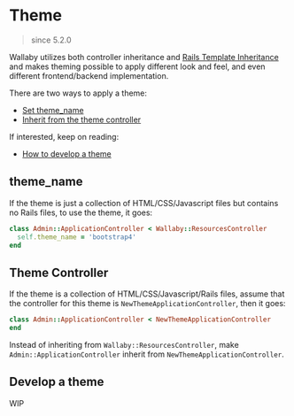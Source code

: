 # Theme

> since 5.2.0

Wallaby utilizes both controller inheritance and [Rails Template Inheritance](http://guides.rubyonrails.org/layouts_and_rendering.html#template-inheritance) and makes theming possible to apply different look and feel, and even different frontend/backend implementation.

There are two ways to apply a theme:

- [Set theme_name](#theme_name)
- [Inherit from the theme controller](#theme-controller)

If interested, keep on reading:

- [How to develop a theme](#develop-a-theme)

## theme_name

If the theme is just a collection of HTML/CSS/Javascript files but contains no Rails files, to use the theme, it goes:

```ruby
class Admin::ApplicationController < Wallaby::ResourcesController
  self.theme_name = 'bootstrap4'
end
```

## Theme Controller

If the theme is a collection of HTML/CSS/Javascript/Rails files, assume that the controller for this theme is `NewThemeApplicationController`, then it goes:

```ruby
class Admin::ApplicationController < NewThemeApplicationController
end
```

Instead of inheriting from `Wallaby::ResourcesController`, make `Admin::ApplicationController` inherit from `NewThemeApplicationController`.

## Develop a theme

WIP

